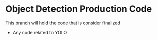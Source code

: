 # Object Detection Production Code
This branch will hold the code that is consider finalized
- Any code related to YOLO

